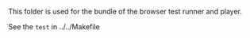 This folder is used for the bundle of the browser test runner and player.

See the `test` in ../../Makefile 
